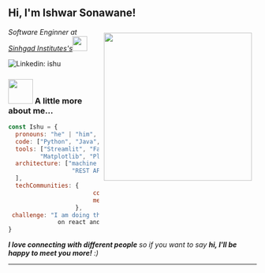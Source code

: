 <h2> Hi, I'm Ishwar Sonawane!</h2>
<img align='right' src="https://github.com/Ishu335/Ishu335/blob/a0a31e43b5cc9395195cbe3e82b43d291f5d6298/output-onlinegiftools.gif" width="300"  style="margin:10px;" >
<p><em>Software Enginner at <a href="https://cms.sinhgad.edu/sinhgad_engineering_institutes/saoe/contact-us.aspx">Sinhgad Institutes's</a><img src="https://media.giphy.com/media/fYSnHlufseco8Fh93Z/giphy.gif" width="30"></br>
</em></p>

![Linkedin: ishu](https://img.shields.io/badge/-ishu-blue?style=flat-square&logo=Linkedin&logoColor=white&link=https://www.linkedin.com/in/ishwar-sonawane/)



### <img src="https://media.giphy.com/media/VgCDAzcKvsR6OM0uWg/giphy.gif" width="50"> A little more about me...  

```javascript
const Ishu = {
  pronouns: "he" | "him",
  code: ["Python", "Java", "JavaScript", "HTML", "CSS"],
  tools: ["Streamlit", "FastAPI", "React", "MongoDB", "MySQL",
         "Matplotlib", "Plotly"],
  architecture: ["machine learning pipelines", "microservices",
                  "REST APIs", "data-driven apps","CI/CD pipelines"
  ],
  techCommunities: {
                        contributor: "Open Source Projects",
                        mentor: "Peer Learning Groups"
                   },
 challenge: "I am doing the #100DaysOfCode challenge focused
              on react and typescript"
}
```

 <em><b>I love connecting with different people</b> so if you
 want to say <b>hi, I'll be happy to meet you more!</b> :)</em>

---
